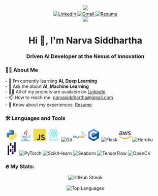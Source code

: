<!-- Profile Intro Gif -->
<div align="center">
  <img height="150" src="https://media.giphy.com/media/M9gbBd9nbDrOTu1Mqx/giphy.gif" />
</div>

<!-- Social Badges -->
<div align="center">
  <a href="https://www.linkedin.com/in/narva-siddhartha-4b04bb211/" target="_blank">
    <img src="https://img.shields.io/static/v1?message=LinkedIn&logo=linkedin&label=&color=0077B5&logoColor=white&labelColor=&style=for-the-badge" height="25" alt="LinkedIn" />
  </a>
  <a href="mailto:narvasiddhartha@gmail.com">
    <img src="https://img.shields.io/static/v1?message=Gmail&logo=gmail&label=&color=EA4335&logoColor=white&labelColor=&style=for-the-badge" height="25" alt="Gmail" />
  </a>
  <a href="https://drive.google.com/file/d/1MHcOPyfx8rzswFOUZSK2ukVuCa-2aGH3/view?usp=sharing" target="_blank">
    <img src="https://img.shields.io/static/v1?message=Resume&logo=googledrive&label=&color=34A853&logoColor=white&labelColor=&style=for-the-badge" height="25" alt="Resume" />
  </a>
</div>

<!-- Visitor Badge -->
<div align="center">
  <img src="https://visitor-badge.laobi.icu/badge?page_id=narvasiddhartha.narvasiddhartha" />
</div>

<!-- Greeting -->
<h1 align="center">Hi 👋, I'm Narva Siddhartha</h1>
<h3 align="center">Driven AI Developer at the Nexus of Innovation</h3>

<!-- About Me -->
<h3 align="left">👨‍💻 About Me</h3>
<p align="left">
- 🌱 I’m currently learning <strong>AI, Deep Learning</strong><br>
- 💬 Ask me about <strong>AI, Machine Learning</strong><br>
- 👨‍💻 All of my projects are available on <a href="https://www.linkedin.com/in/narva-siddhartha-4b04bb211/" target="_blank">LinkedIn</a><br>
- 📫 How to reach me: <a href="mailto:narvasiddhartha@gmail.com">narvasiddhartha@gmail.com</a><br>
- 📄 Know about my experiences: <a href="https://drive.google.com/file/d/1MHcOPyfx8rzswFOUZSK2ukVuCa-2aGH3/view?usp=sharing" target="_blank">Resume</a>
</p>

<!-- Languages and Tools -->
<h3 align="left">🛠 Languages and Tools</h3>
<p align="left">
  <img src="https://raw.githubusercontent.com/devicons/devicon/master/icons/python/python-original.svg" height="40" alt="Python" />
  <img src="https://raw.githubusercontent.com/devicons/devicon/master/icons/java/java-original.svg" height="40" alt="Java" />
  <img src="https://raw.githubusercontent.com/devicons/devicon/master/icons/javascript/javascript-original.svg" height="40" alt="JavaScript" />
  <img src="https://raw.githubusercontent.com/devicons/devicon/master/icons/react/react-original-wordmark.svg" height="40" alt="React" />
  <img src="https://www.vectorlogo.zone/logos/git-scm/git-scm-icon.svg" height="40" alt="Git" />
  <img src="https://raw.githubusercontent.com/devicons/devicon/master/icons/mysql/mysql-original-wordmark.svg" height="40" alt="MySQL" />
  <img src="https://raw.githubusercontent.com/devicons/devicon/master/icons/c/c-original.svg" height="40" alt="C" />
  <img src="https://www.vectorlogo.zone/logos/pocoo_flask/pocoo_flask-icon.svg" height="40" alt="Flask" />
  <img src="https://raw.githubusercontent.com/devicons/devicon/master/icons/amazonwebservices/amazonwebservices-original-wordmark.svg" height="40" alt="AWS" />
  <img src="https://www.vectorlogo.zone/logos/heroku/heroku-icon.svg" height="40" alt="Heroku" />
  <img src="https://raw.githubusercontent.com/devicons/devicon/master/icons/pandas/pandas-original.svg" height="40" alt="Pandas" />
  <img src="https://www.vectorlogo.zone/logos/pytorch/pytorch-icon.svg" height="40" alt="PyTorch" />
  <img src="https://upload.wikimedia.org/wikipedia/commons/0/05/Scikit_learn_logo_small.svg" height="40" alt="Scikit-learn" />
  <img src="https://seaborn.pydata.org/_images/logo-mark-lightbg.svg" height="40" alt="Seaborn" />
  <img src="https://www.vectorlogo.zone/logos/tensorflow/tensorflow-icon.svg" height="40" alt="TensorFlow" />
  <img src="https://www.vectorlogo.zone/logos/opencv/opencv-icon.svg" height="40" alt="OpenCV" />
</p>

<!-- GitHub Stats -->
<h3 align="left">🔥 My Stats:</h3>
<div align="center">
  <img src="https://streak-stats.demolab.com?user=narvasiddhartha&locale=en&mode=daily&theme=dark&hide_border=false&border_radius=5&order=3" height="220" alt="GitHub Streak" />
  <br><br>
  <img src="https://github-readme-stats.vercel.app/api/top-langs?username=narvasiddhartha&show_icons=true&locale=en&layout=compact" alt="Top Languages" />
</div>
